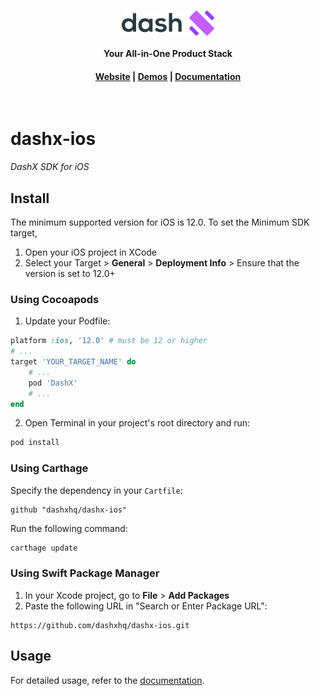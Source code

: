 <p align="center">
    <br />
    <a href="https://dashx.com"><img src="https://raw.githubusercontent.com/dashxhq/brand-book/master/assets/logo-black-text-color-icon@2x.png" alt="DashX" height="40" /></a>
    <br />
    <br />
    <strong>Your All-in-One Product Stack</strong>
</p>

<div align="center">
  <h4>
    <a href="https://dashx.com">Website</a>
    <span> | </span>
    <a href="https://dashxdemo.com">Demos</a>
    <span> | </span>
    <a href="https://docs.dashx.com">Documentation</a>
  </h4>
</div>

<br />

# dashx-ios

_DashX SDK for iOS_

## Install

The minimum supported version for iOS is 12.0. To set the Minimum SDK target,
1. Open your iOS project in XCode
2. Select your Target > **General** > **Deployment Info** > Ensure that the version is set to 12.0+

### Using Cocoapods

1. Update your Podfile:

```ruby
platform :ios, '12.0' # must be 12 or higher
# ...
target 'YOUR_TARGET_NAME' do
    # ...
    pod 'DashX'
    # ...
end
```

2. Open Terminal in your project's root directory and run:

```sh
pod install
```

### Using Carthage

Specify the dependency in your `Cartfile`:

```
github "dashxhq/dashx-ios"
```

Run the following command:

```sh
carthage update
```

### Using Swift Package Manager

1. In your Xcode project, go to **File** > **Add Packages**
2. Paste the following URL in "Search or Enter Package URL":

```
https://github.com/dashxhq/dashx-ios.git
```

## Usage

For detailed usage, refer to the [documentation](https://docs.dashx.com).
